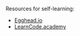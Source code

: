 Resources for self-learning:

- [Egghead.io](https://egghead.io/)
- [LearnCode.academy](https://www.youtube.com/user/learncodeacademy)
